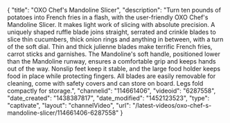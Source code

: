 {
    "title": "OXO Chef's Mandoline Slicer",
    "description": "Turn ten pounds of potatoes into French fries in a flash, with the user-friendly OXO Chef's Mandoline Slicer. It makes light work of slicing with absolute precision. A uniquely shaped ruffle blade joins straight, serrated and crinkle blades to slice thin cucumbers, thick onion rings and anything in between, with a turn of the soft dial. Thin and thick julienne blades make terrific French fries, carrot sticks and garnishes. The Mandoline's soft handle, positioned lower than the Mandoline runway, ensures a comfortable grip and keeps hands out of the way. Nonslip feet keep it stable, and the large food holder keeps food in place while protecting fingers. All blades are easily removable for cleaning, come with safety covers and can store on board. Legs fold compactly for storage.",
    "channelid": "114661406",
    "videoid": "6287558",
    "date_created": "1438387817",
    "date_modified": "1452123523",
    "type": "captivate",
    "layout": "channelVideo",
    "url": "\/latest-videos\/oxo-chef-s-mandoline-slicer\/114661406-6287558"
}